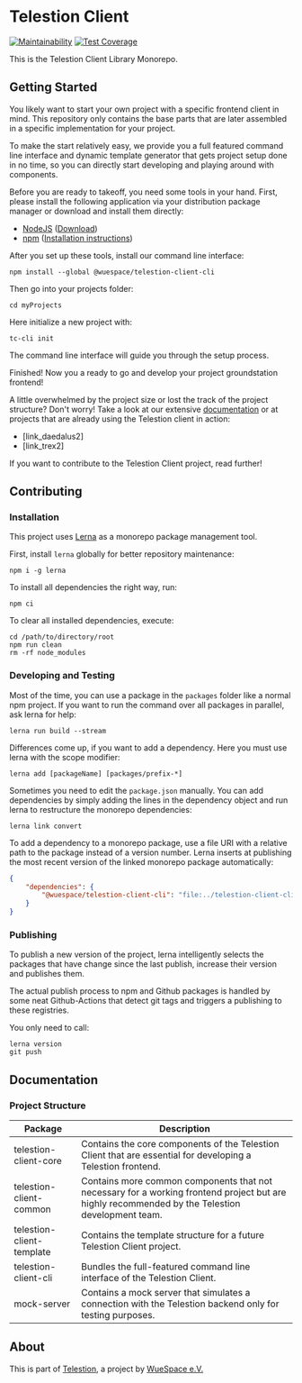 # Telestion Client

[![Maintainability](https://api.codeclimate.com/v1/badges/97fadf70f54a759cfaa4/maintainability)](https://codeclimate.com/github/TelestionTeam/telestion-client/maintainability)
[![Test Coverage](https://api.codeclimate.com/v1/badges/97fadf70f54a759cfaa4/test_coverage)](https://codeclimate.com/github/TelestionTeam/telestion-client/test_coverage)

This is the Telestion Client Library Monorepo.

## Getting Started

You likely want to start your own project with a specific frontend client in mind.
This repository only contains the base parts that are later assembled in a specific implementation for your project.

To make the start relatively easy,
we provide you a full featured command line interface and dynamic template generator
that gets project setup done in no time, so you can directly start developing and playing around with components.

Before you are ready to takeoff, you need some tools in your hand.
First, please install the following application via your distribution package manager
or download and install them directly:

- [NodeJS](https://nodejs.org/en/) ([Download](https://nodejs.org/en/download/))
- [npm](https://www.npmjs.com/) ([Installation instructions](https://docs.npmjs.com/downloading-and-installing-node-js-and-npm))

After you set up these tools, install our command line interface:

```shell
npm install --global @wuespace/telestion-client-cli
```

Then go into your projects folder:

```shell
cd myProjects
```

Here initialize a new project with:

```shell
tc-cli init
```

The command line interface will guide you through the setup process.

Finished!
Now you a ready to go and develop your project groundstation frontend!

A little overwhelmed by the project size or lost the track of the project structure?
Don't worry! Take a look at our extensive [documentation](https://telestionteam.github.io/telestion-client/)
or at projects that are already using the Telestion client in action:

- [link_daedalus2]
- [link_trex2]

If you want to contribute to the Telestion Client project, read further!

## Contributing

### Installation

This project uses [Lerna](https://lerna.js.org/) as a monorepo package management tool.

First, install `lerna` globally for better repository maintenance:

```
npm i -g lerna
```

To install all dependencies the right way, run:

```
npm ci
```

To clear all installed dependencies, execute:

```
cd /path/to/directory/root
npm run clean
rm -rf node_modules
```

### Developing and Testing

Most of the time, you can use a package in the `packages` folder like a normal npm project.
If you want to run the command over all packages in parallel, ask lerna for help:

```
lerna run build --stream
```

Differences come up, if you want to add a dependency.
Here you must use lerna with the scope modifier:

```
lerna add [packageName] [packages/prefix-*]
```

Sometimes you need to edit the `package.json` manually.
You can add dependencies by simply adding the lines in the dependency object
and run lerna to restructure the monorepo dependencies:

```
lerna link convert
```

To add a dependency to a monorepo package,
use a file URI with a relative path to the package instead of a version number.
Lerna inserts at publishing the most recent version of the linked monorepo package automatically:

```json
{
	"dependencies": {
		"@wuespace/telestion-client-cli": "file:../telestion-client-cli"
	}
}
```

### Publishing

To publish a new version of the project,
lerna intelligently selects the packages that have change since the last publish,
increase their version and publishes them.

The actual publish process to npm and Github packages is handled by some neat Github-Actions
that detect git tags and triggers a publishing to these registries.

You only need to call:

```
lerna version
git push
```

## Documentation

### Project Structure

| Package                   | Description                                                                                                                                     |
| ------------------------- | ----------------------------------------------------------------------------------------------------------------------------------------------- |
| telestion-client-core     | Contains the core components of the Telestion Client that are essential for developing a Telestion frontend.                                    |
| telestion-client-common   | Contains more common components that not necessary for a working frontend project but are highly recommended by the Telestion development team. |
| telestion-client-template | Contains the template structure for a future Telestion Client project.                                                                          |
| telestion-client-cli      | Bundles the full-featured command line interface of the Telestion Client.                                                                       |
| mock-server               | Contains a mock server that simulates a connection with the Telestion backend only for testing purposes.                                        |

## About

This is part of [Telestion](https://telestion.wuespace.de/), a project by [WueSpace e.V.](https://www.wuespace.de/)
